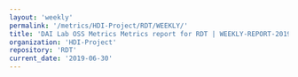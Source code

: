```yaml
---
layout: 'weekly'
permalink: '/metrics/HDI-Project/RDT/WEEKLY/'
title: 'DAI Lab OSS Metrics Metrics report for RDT | WEEKLY-REPORT-2019-06-30'
organization: 'HDI-Project'
repository: 'RDT'
current_date: '2019-06-30'
---
```

